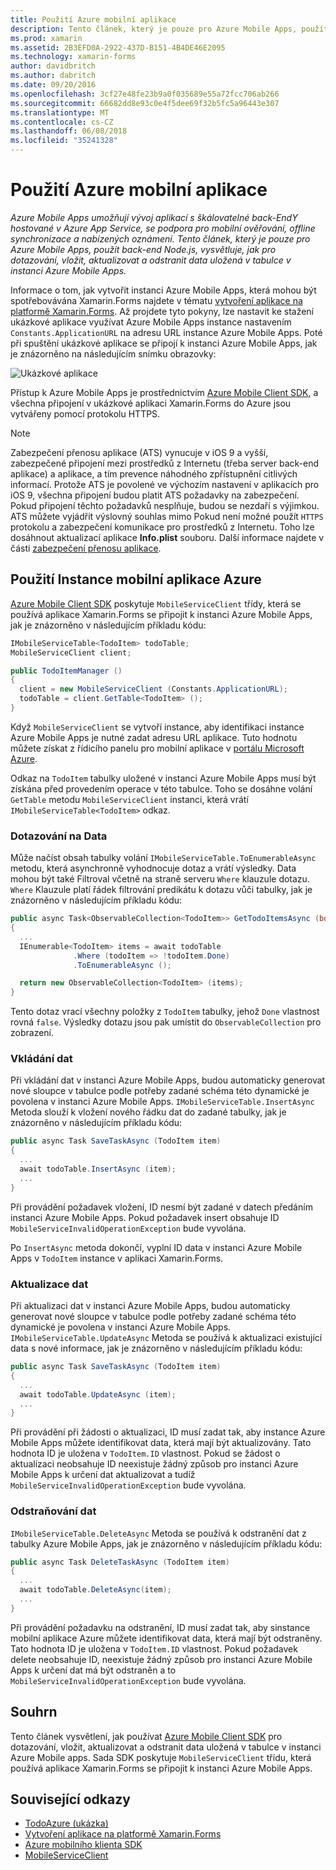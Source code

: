 ```yaml
---
title: Použití Azure mobilní aplikace
description: Tento článek, který je pouze pro Azure Mobile Apps, použít back-end Node.js, vysvětluje, jak pro dotazování, vložit, aktualizovat a odstranit data uložená v tabulce v instanci Azure Mobile Apps.
ms.prod: xamarin
ms.assetid: 2B3EFD0A-2922-437D-B151-4B4DE46E2095
ms.technology: xamarin-forms
author: davidbritch
ms.author: dabritch
ms.date: 09/20/2016
ms.openlocfilehash: 3cf27e48fe23b9a0f035689e55a72fcc706ab266
ms.sourcegitcommit: 66682dd8e93c0e4f5dee69f32b5fc5a96443e307
ms.translationtype: MT
ms.contentlocale: cs-CZ
ms.lasthandoff: 06/08/2018
ms.locfileid: "35241328"
---
```

# <a name="consuming-an-azure-mobile-app"></a>Použití Azure mobilní aplikace

_Azure Mobile Apps umožňují vývoj aplikací s škálovatelné back-EndY hostované v Azure App Service, se podpora pro mobilní ověřování, offline synchronizace a nabízených oznámení. Tento článek, který je pouze pro Azure Mobile Apps, použít back-end Node.js, vysvětluje, jak pro dotazování, vložit, aktualizovat a odstranit data uložená v tabulce v instanci Azure Mobile Apps._

Informace o tom, jak vytvořit instanci Azure Mobile Apps, která mohou být spotřebovávána Xamarin.Forms najdete v tématu [vytvoření aplikace na platformě Xamarin.Forms](https://azure.microsoft.com/documentation/articles/app-service-mobile-xamarin-forms-get-started/). Až projdete tyto pokyny, lze nastavit ke stažení ukázkové aplikace využívat Azure Mobile Apps instance nastavením `Constants.ApplicationURL` na adresu URL instance Azure Mobile Apps. Poté při spuštění ukázkové aplikace se připojí k instanci Azure Mobile Apps, jak je znázorněno na následujícím snímku obrazovky:

![](azure-images/portal.png "Ukázkové aplikace")

Přístup k Azure Mobile Apps je prostřednictvím [Azure Mobile Client SDK](https://www.nuget.org/packages/Microsoft.Azure.Mobile.Client/), a všechna připojení v ukázkové aplikaci Xamarin.Forms do Azure jsou vytvářeny pomocí protokolu HTTPS.

> [!NOTE]
> Zabezpečení přenosu aplikace (ATS) vynucuje v iOS 9 a vyšší, zabezpečené připojení mezi prostředků z Internetu (třeba server back-end aplikace) a aplikace, a tím prevence náhodného zpřístupnění citlivých informací. Protože ATS je povolené ve výchozím nastavení v aplikacích pro iOS 9, všechna připojení budou platit ATS požadavky na zabezpečení. Pokud připojení těchto požadavků nesplňuje, budou se nezdaří s výjimkou.
> ATS můžete vyjádřit výslovný souhlas mimo Pokud není možné použít `HTTPS` protokolu a zabezpečení komunikace pro prostředků z Internetu. Toho lze dosáhnout aktualizací aplikace **Info.plist** souboru. Další informace najdete v části [zabezpečení přenosu aplikace](~/ios/app-fundamentals/ats.md).

## <a name="consuming-an-azure-mobile-app-instance"></a>Použití Instance mobilní aplikace Azure

[Azure Mobile Client SDK](https://www.nuget.org/packages/Microsoft.Azure.Mobile.Client/) poskytuje `MobileServiceClient` třídy, která se používá aplikace Xamarin.Forms se připojit k instanci Azure Mobile Apps, jak je znázorněno v následujícím příkladu kódu:

```csharp
IMobileServiceTable<TodoItem> todoTable;
MobileServiceClient client;

public TodoItemManager ()
{
  client = new MobileServiceClient (Constants.ApplicationURL);
  todoTable = client.GetTable<TodoItem> ();
}
```

Když `MobileServiceClient` se vytvoří instance, aby identifikaci instance Azure Mobile Apps je nutné zadat adresu URL aplikace. Tuto hodnotu můžete získat z řídicího panelu pro mobilní aplikace v [portálu Microsoft Azure](https://portal.azure.com/).

Odkaz na `TodoItem` tabulky uložené v instanci Azure Mobile Apps musí být získána před provedením operace v této tabulce. Toho se dosáhne volání `GetTable` metodu `MobileServiceClient` instanci, která vrátí `IMobileServiceTable<TodoItem>` odkaz.

### <a name="querying-data"></a>Dotazování na Data

Může načíst obsah tabulky volání `IMobileServiceTable.ToEnumerableAsync` metodu, která asynchronně vyhodnocuje dotaz a vrátí výsledky. Data mohou být také Filtroval včetně na straně serveru `Where` klauzule dotazu. `Where` Klauzule platí řádek filtrování predikátu k dotazu vůči tabulky, jak je znázorněno v následujícím příkladu kódu:

```csharp
public async Task<ObservableCollection<TodoItem>> GetTodoItemsAsync (bool syncItems = false)
{
  ...
  IEnumerable<TodoItem> items = await todoTable
              .Where (todoItem => !todoItem.Done)
              .ToEnumerableAsync ();

  return new ObservableCollection<TodoItem> (items);
}
```

Tento dotaz vrací všechny položky z `TodoItem` tabulky, jehož `Done` vlastnost rovná `false`. Výsledky dotazu jsou pak umístit do `ObservableCollection` pro zobrazení.

### <a name="inserting-data"></a>Vkládání dat

Při vkládání dat v instanci Azure Mobile Apps, budou automaticky generovat nové sloupce v tabulce podle potřeby zadané schéma této dynamické je povolena v instanci Azure Mobile Apps. `IMobileServiceTable.InsertAsync` Metoda slouží k vložení nového řádku dat do zadané tabulky, jak je znázorněno v následujícím příkladu kódu:

```csharp
public async Task SaveTaskAsync (TodoItem item)
{
  ...
  await todoTable.InsertAsync (item);
  ...
}
```

Při provádění požadavek vložení, ID nesmí být zadané v datech předáním instanci Azure Mobile Apps. Pokud požadavek insert obsahuje ID `MobileServiceInvalidOperationException` bude vyvolána.

Po `InsertAsync` metoda dokončí, vyplní ID data v instanci Azure Mobile Apps v `TodoItem` instance v aplikaci Xamarin.Forms.

### <a name="updating-data"></a>Aktualizace dat

Při aktualizaci dat v instanci Azure Mobile Apps, budou automaticky generovat nové sloupce v tabulce podle potřeby zadané schéma této dynamické je povolena v instanci Azure Mobile Apps. `IMobileServiceTable.UpdateAsync` Metoda se používá k aktualizaci existující data s nové informace, jak je znázorněno v následujícím příkladu kódu:

```csharp
public async Task SaveTaskAsync (TodoItem item)
{
  ...
  await todoTable.UpdateAsync (item);
  ...
}
```

Při provádění při žádosti o aktualizaci, ID musí zadat tak, aby instance Azure Mobile Apps můžete identifikovat data, která mají být aktualizovány. Tato hodnota ID je uložena v `TodoItem.ID` vlastnost. Pokud se žádost o aktualizaci neobsahuje ID neexistuje žádný způsob pro instanci Azure Mobile Apps k určení dat aktualizovat a tudíž `MobileServiceInvalidOperationException` bude vyvolána.

### <a name="deleting-data"></a>Odstraňování dat

`IMobileServiceTable.DeleteAsync` Metoda se používá k odstranění dat z tabulky Azure Mobile Apps, jak je znázorněno v následujícím příkladu kódu:

```csharp
public async Task DeleteTaskAsync (TodoItem item)
{
  ...
  await todoTable.DeleteAsync(item);
  ...
}
```

Při provádění požadavku na odstranění, ID musí zadat tak, aby sinstance mobilní aplikace Azure můžete identifikovat data, která mají být odstraněny. Tato hodnota ID je uložena v `TodoItem.ID` vlastnost. Pokud požadavek delete neobsahuje ID, neexistuje žádný způsob pro instanci Azure Mobile Apps k určení dat má být odstraněn a to `MobileServiceInvalidOperationException` bude vyvolána.

## <a name="summary"></a>Souhrn

Tento článek vysvětlení, jak používat [Azure Mobile Client SDK](https://www.nuget.org/packages/Microsoft.Azure.Mobile.Client/) pro dotazování, vložit, aktualizovat a odstranit data uložená v tabulce v instanci Azure Mobile apps. Sada SDK poskytuje `MobileServiceClient` třídu, která používá aplikace Xamarin.Forms se připojit k instanci Azure Mobile Apps.


## <a name="related-links"></a>Související odkazy

- [TodoAzure (ukázka)](https://developer.xamarin.com/samples/xamarin-forms/WebServices/TodoAzure/)
- [Vytvoření aplikace na platformě Xamarin.Forms](https://azure.microsoft.com/documentation/articles/app-service-mobile-xamarin-forms-get-started/)
- [Azure mobilního klienta SDK](https://www.nuget.org/packages/Microsoft.Azure.Mobile.Client/)
- [MobileServiceClient](https://msdn.microsoft.com/library/azure/microsoft.windowsazure.mobileservices.mobileserviceclient(v=azure.10).aspx)

